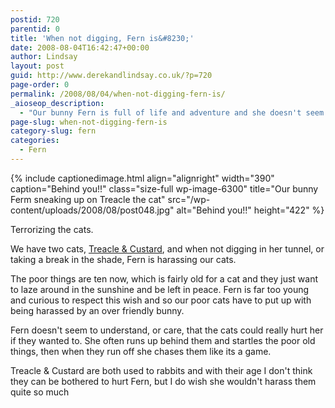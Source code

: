 ```yaml
---
postid: 720
parentid: 0
title: 'When not digging, Fern is&#8230;'
date: 2008-08-04T16:42:47+00:00
author: Lindsay
layout: post
guid: http://www.derekandlindsay.co.uk/?p=720
page-order: 0
permalink: /2008/08/04/when-not-digging-fern-is/
_aioseop_description:
  - "Our bunny Fern is full of life and adventure and she doesn't seem to understand why our two old age cats don't want to play."
page-slug: when-not-digging-fern-is
category-slug: fern
categories:
  - Fern
---
```

{% include captionedimage.html align="alignright" width="390" caption="Behind you!!" class="size-full wp-image-6300" title="Our bunny Ferm sneaking up on Treacle the cat" src="/wp-content/uploads/2008/08/post048.jpg" alt="Behind you!!" height="422" %} 

Terrorizing the cats.

We have two cats, [Treacle & Custard](/cats/treacle-custard/ "Treacle & Custard"), and when not digging in her tunnel, or taking a break in the shade, Fern is harassing our cats.

The poor things are ten now, which is fairly old for a cat and they just want to laze around in the sunshine and be left in peace. Fern is far too young and curious to respect this wish and so our poor cats have to put up with being harassed by an over friendly bunny.<!--more-->

Fern doesn't seem to understand, or care, that the cats could really hurt her if they wanted to. She often runs up behind them and startles the poor old things, then when they run off she chases them like its a game.

Treacle & Custard are both used to rabbits and with their age I don't think they can be bothered to hurt Fern, but I do wish she wouldn't harass them quite so much